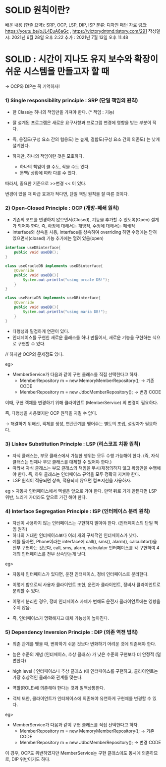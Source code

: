 # SOLID 원칙이란?

배운 내용 (한줄 요약): SRP, OCP, LSP, DIP, ISP
분류: 디자인 패턴
자료 링크: https://youtu.be/pJL4EuA6aGc , https://victorydntmd.tistory.com/291
작성일시: 2021년 6월 28일 오후 2:22
추가 : 2021년 7월 13일 오후 11:48


# SOLID : 시간이 지나도 유지 보수와 확장이 쉬운 시스템을 만들고자 할 때

→ OCP와 DIP는 꼭 기억하자!

### 1) Single responsibility principle : SRP (단일 책임의 원칙)

- 한 Class는 하나의 책임만을 가져야 한다. (* 책임 : 기능)
- 잘 설계된 프로그램은 새로운 요구사항과 프로그램 변경에 영향을 받는 부분이 적다.
- 즉, 응집도(구성 요소 간의 협응도) 는 높게, 결합도(구성 요소 간의 의존도) 는 낮게 설계한다.

- 하지만, 하나의 책임이란 것은 모호하다.
    - 하나의 책임이 클 수도, 작을 수도 있다.
    - 문맥/ 상황에 따라 다를 수 있다.

따라서, 중요한 기준으로 >>변경 << 이 있다.

변경이 있을 때 파급 효과가 적다면, 단일 책임 원칙을 잘 따른 것이다.

### 2) Open-Closed Principle : OCP (개방-폐쇄 원칙)

- 기존의 코드를 변경하지 않으면서(Closed), 기능을 추가할 수 있도록(Open) 설계가 되어야 한다. 즉, 확장에 대해서는 개방적, 수정에 대해서는 폐쇄적
- Interface와 상속을 사용, Interface를 상속하여 overriding 하면 수정에는 닫혀 있으면서(closed) 기능 추가에는 열려 있음(open)

```java
interface useDBinterface{
	public void useDB();
}

class useOracleDB implements useDBinterface{
	@Override
	public void useDB(){
		System.out.println("using orcale DB!");
	}
}

class useMariaDB implements useDBinterface{
	@Override
	public void useDB(){
		System.out.println("using maria DB!");
	}
}
```

- 다형성과 밀접하게 연관이 있다.
- 인터페이스를 구현한 새로운 클래스를 하나 만들어서, 새로운 기능을 구현하는 식으로 구현할 수 있다.

// 하지만 OCP의 문제점도 있다.

eg>

- MemberService가 다음과 같이 구현 클래스를 직접 선택한다고 하자.
    - MemberRepository m = new MemoryMemberRepository(); → 기존 CODE
    - MemberRepository m = new JdbcMemberRepository(); → 변경 CODE

이때, 구현 객체를 변경하기 위해 클라이언트 (MemberService) 의 변경이 필요하다.

즉, 다형성을 사용했지만 OCP 원칙을 지킬 수 없다.

→ 해결하기 위해선, 객체를 생성, 연관관계를 맺어주는 별도의 조립, 설정자가 필요하다.

### 3) Liskov Substitution Principle : LSP (리스코프 치환 원칙)

- 자식 클래스는, 부모 클래스에서 가능한 행위는 모두 수행 가능해야 한다. (즉, 자식 클래스는 언제나 부모 클래스를 대체할 수 있어야 한다.)
- 따라서 자식 클래스는 부모 클래스의 책임을 무시/재정의하지 않고 확장만을 수행해야 한다. 즉, 하위 클래스는 인터페이스 규약을 모두 정확히 지켜야 한다.
- LSP 원칙이 적용되면 상속, 적용되지 않으면 컴포지션을 사용하자.

eg > 자동차 인터페이스에서 엑셀은 앞으로 가야 한다. 만약 뒤로 가게 만든다면 LSP 위반, 느리게 가더라도 앞으로 가긴 해야 한다.

### 4) Interface Segregation Principle : ISP (인터페이스 분리 원칙)

- 자신이 사용하지 않는 인터페이스는 구현하지 말아야 한다. (인터페이스의 단일 책임 원칙)
- 하나의 거대한 인터페이스보다 여러 개의 구체적인 인터페이스가 낫다.
- 예를 들자면, Phone이라는 interface에 call(), sms(), alarm(), calculator()을 전부 구현하는 것보다, call, sms, alarm, calculator 인터페이스를 각 구현하여 4개의 인터페이스를 전부 상속받는게 낫다.

eg>

- 자동차 인터페이스가 있다면, 운전 인터페이스, 정비 인터페이스로 분리한다.
- 이렇게 함으로써 사용자 클라이언트 또한, 운전자 클라이언트, 정비사 클라이언트로 분리할 수 있다.

- 이렇게 분리한 경우, 정비 인터페이스 자체가 변해도 운전자 클라이언트에는 영향을 주지 않음.
- 즉, 인터페이스가 명확해지고 대체 가능성이 높아진다.

### 5) Dependency Inversion Principle : DIP (의존 역전 법칙)

- 의존 관계를 맺을 때, 변화하기 쉬운 것보다 변화하기 어려운 것에 의존해야 한다.
- 높은 수준의 개념 (인터페이스, 추상 클래스) 가 낮은 수준의 구현보다 더 안정적 (덜 변한다)
- high level ( 인터페이스나 추상 클래스 )에 인터페이스를 구현하고, 클라이언트는 가장 추상적인 클래스와 관계를 맺는다.

- 역할(ROLE)에 의존해야 한다는 것과 일맥상통한다.
- 객체 또한, 클라이언트가 인터페이스에 의존해야 유연하게 구현체를 변경할 수 있다.

eg>

- MemberService가 다음과 같이 구현 클래스를 직접 선택한다고 하자.
    - MemberRepository m = new MemoryMemberRepository(); → 기존 CODE
    - MemberRepository m = new JdbcMemberRepository(); → 변경 CODE

이 경우, OCP도 위반하였지만 MemberService는 구현 클래스에도 동시에 의존하므로, DIP 위반이기도 하다.